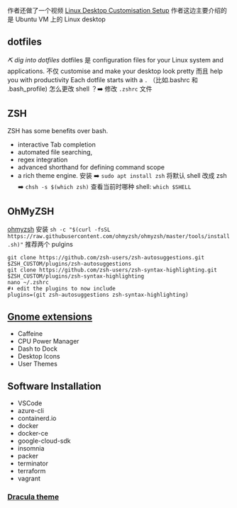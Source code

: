 作者还做了一个视频 [Linux Desktop Customisation Setup](https://youtu.be/jeEslAtHfKc)
作者这边主要介绍的是 Ubuntu VM 上的 Linux desktop
## dotfiles
*⛏️ dig into dotfiles*
dotfiles 是 configuration files for your Linux system and applications.
不仅 customise and make your desktop look pretty
而且 help you with productivity
Each dotfile starts with a `.` （比如.bashrc 和 .bash_profile)
怎么更改 shell ？➡️  修改 `.zshrc` 文件
## ZSH
ZSH has some benefits over bash.
- interactive Tab completion
- automated file searching,
- regex integration
- advanced shorthand for defining command scope
- a rich theme engine.
安装 ➡️ `sudo apt install zsh`
将默认 shell 改成 zsh ➡️ `chsh -s $(which zsh)` 
查看当前时哪种 shell: `which $SHELL`
## OhMyZSH
[ohmyzsh](https://ohmyz.sh/) 
安装 `sh -c "$(curl -fsSL https://raw.githubusercontent.com/ohmyzsh/ohmyzsh/master/tools/install.sh)"`
推荐两个 pulgins
```shell
git clone https://github.com/zsh-users/zsh-autosuggestions.git $ZSH_CUSTOM/plugins/zsh-autosuggestions
git clone https://github.com/zsh-users/zsh-syntax-highlighting.git $ZSH_CUSTOM/plugins/zsh-syntax-highlighting
nano ~/.zshrc
#⬇️ edit the plugins to now include
plugins=(git zsh-autosuggestions zsh-syntax-highlighting)
```
## [Gnome extensions](https://extensions.gnome.org/)
- Caffeine
- CPU Power Manager
- Dash to Dock
- Desktop Icons
- User Themes
## Software Installation
- VSCode
- azure-cli
- containerd.io
- docker
- docker-ce
- google-cloud-sdk
- insomnia
- packer
- terminator
- terraform
- vagrant
### [Dracula theme](https://draculatheme.com/) 






